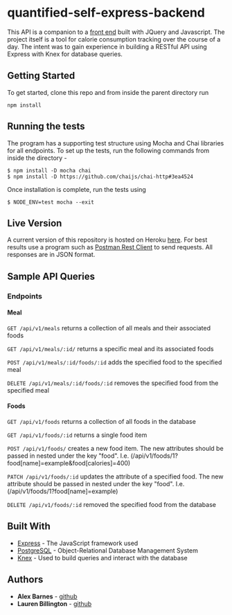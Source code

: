# quantified-self-express-backend

This API is a companion to a [front end](https://github.com/BLaurenB/quantified-self) built with JQuery and Javascript.  The project itself is a tool for calorie consumption tracking over the course of a day.  The intent was to gain experience in building a RESTful API using Express with Knex for database queries.

## Getting Started

To get started, clone this repo and from inside the parent directory run 

```
npm install
```

## Running the tests
The program has a supporting test structure using Mocha and Chai libraries for all endpoints.  To set up the tests, run the following commands from inside the directory -

```
$ npm install -D mocha chai
$ npm install -D https://github.com/chaijs/chai-http#3ea4524
```

Once installation is complete, run the tests using 

```
$ NODE_ENV=test mocha --exit
```

## Live Version

A current version of this repository is hosted on Heroku [here](https://qs-backend-express.herokuapp.com/). For best results use a program such as [Postman Rest Client](https://www.getpostman.com/) to send requests. All responses are in JSON format.

## Sample API Queries

### Endpoints

#### Meal

```GET /api/v1/meals``` returns a collection of all meals and their associated foods

```GET /api/v1/meals/:id/``` returns a specific meal and its associated foods

```POST /api/v1/meals/:id/foods/:id``` adds the specified food to the specified meal

```DELETE /api/v1/meals/:id/foods/:id``` removes the specified food from the specified meal

#### Foods

```GET /api/v1/foods``` returns a collection of all foods in the database

```GET /api/v1/foods/:id``` returns a single food item

```POST /api/v1/foods/``` creates a new food item. The new attributes should be passed in nested under the key "food".  I.e. (/api/v1/foods/1?food[name]=example&food[calories]=400)

```PATCH /api/v1/foods/:id``` updates the attribute of a specified food.  The new attribute should be passed in nested under the key "food".  I.e. (/api/v1/foods/1?food[name]=example)

```DELETE /api/v1/foods/:id``` removed the specified food from the database

## Built With

* [Express](https://expressjs.com/) - The JavaScript framework used
* [PostgreSQL](https://www.postgresql.org/) - Object-Relational Database Management System
* [Knex](http://knexjs.org/) - Used to build queries and interact with the database

## Authors

* **Alex Barnes** - [github](https://github.com/abarnes26)
* **Lauren Billington** - [github](https://github.com/BLaurenB)


